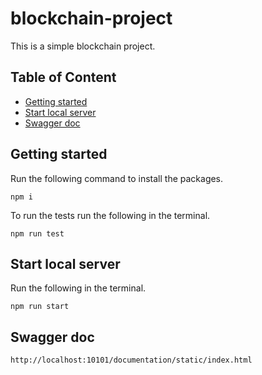 # blockchain-project
This is a simple blockchain project.

## Table of Content

* [Getting started](#getting-started)
* [Start local server](#start-local-server)
* [Swagger doc](#swagger-doc)

## Getting started

Run the following command to install the packages.

```shell
npm i
```

To run the tests run the following in the terminal.

```shell
npm run test
```

## Start local server

Run the following in the terminal.

```shell
npm run start
```

## Swagger doc

```text
http://localhost:10101/documentation/static/index.html
```